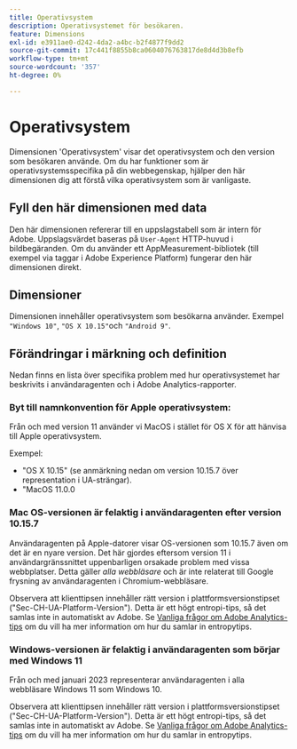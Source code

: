 ```yaml
---
title: Operativsystem
description: Operativsystemet för besökaren.
feature: Dimensions
exl-id: e3911ae0-d242-4da2-a4bc-b2f4877f9dd2
source-git-commit: 17c441f8855b8ca0604076763817de8d4d3b8efb
workflow-type: tm+mt
source-wordcount: '357'
ht-degree: 0%

---
```


# Operativsystem

Dimensionen &#39;Operativsystem&#39; visar det operativsystem och den version som besökaren använde. Om du har funktioner som är operativsystemsspecifika på din webbegenskap, hjälper den här dimensionen dig att förstå vilka operativsystem som är vanligaste.

## Fyll den här dimensionen med data

Den här dimensionen refererar till en uppslagstabell som är intern för Adobe. Uppslagsvärdet baseras på `User-Agent` HTTP-huvud i bildbegäranden. Om du använder ett AppMeasurement-bibliotek (till exempel via taggar i Adobe Experience Platform) fungerar den här dimensionen direkt.

## Dimensioner

Dimensionen innehåller operativsystem som besökarna använder. Exempel `"Windows 10"`, `"OS X 10.15"`och `"Android 9"`.

## Förändringar i märkning och definition

Nedan finns en lista över specifika problem med hur operativsystemet har beskrivits i användaragenten och i Adobe Analytics-rapporter.

### Byt till namnkonvention för Apple operativsystem:

Från och med version 11 använder vi MacOS i stället för OS X för att hänvisa till Apple operativsystem.

Exempel:

* &quot;OS X 10.15&quot; (se anmärkning nedan om version 10.15.7 över representation i UA-strängar).
* &quot;MacOS 11.0.0

### Mac OS-versionen är felaktig i användaragenten efter version 10.15.7 

Användaragenten på Apple-datorer visar OS-versionen som 10.15.7 även om det är en nyare version. Det här gjordes eftersom version 11 i användargränssnittet uppenbarligen orsakade problem med vissa webbplatser. Detta gäller *alla webbläsare* och är inte relaterat till Google frysning av användaragenten i Chromium-webbläsare.

Observera att klienttipsen innehåller rätt version i plattformsversionstipset (&quot;Sec-CH-UA-Platform-Version&quot;). Detta är ett högt entropi-tips, så det samlas inte in automatiskt av Adobe. Se [Vanliga frågor om Adobe Analytics-tips](https://experienceleague.adobe.com/docs/analytics/technotes/client-hints.html?lang=en) om du vill ha mer information om hur du samlar in entropytips.

### Windows-versionen är felaktig i användaragenten som börjar med Windows 11

Från och med januari 2023 representerar användaragenten i alla webbläsare Windows 11 som Windows 10.

Observera att klienttipsen innehåller rätt version i plattformsversionstipset (&quot;Sec-CH-UA-Platform-Version&quot;). Detta är ett högt entropi-tips, så det samlas inte in automatiskt av Adobe. Se [Vanliga frågor om Adobe Analytics-tips](https://experienceleague.adobe.com/docs/analytics/technotes/client-hints.html?lang=en) om du vill ha mer information om hur du samlar in entropytips.
